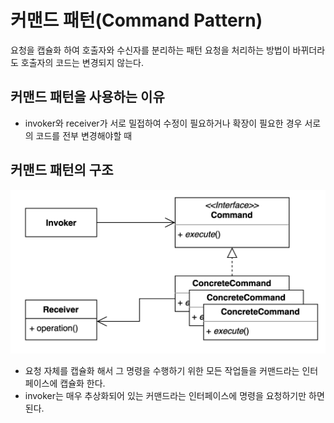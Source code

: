 # 커맨드 패턴(Command Pattern)
요청을 캡슐화 하여 호출자와 수신자를 분리하는 패턴
요청을 처리하는 방법이 바뀌더라도 호출자의 코드는 변경되지 않는다.

## 커맨드 패턴을 사용하는 이유
- invoker와 receiver가 서로 밀접하여 수정이 필요하거나 확장이 필요한 경우 서로의 코드를 전부 변경해야할 때


## 커맨드 패턴의 구조
![Command.png](Command.png)
- 요청 자체를 캡슐화 해서 그 명령을 수행하기 위한 모든 작업들을 커맨드라는 인터페이스에 캡슐화 한다.
- invoker는 매우 추상화되어 있는 커맨드라는 인터페이스에 명령을 요청하기만 하면 된다.